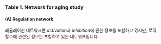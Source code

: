 ### Table 1. Network for aging study 

#### (**A**) Regulation network
레귤레이션 네트워크란 *activation*과 *inhibition*에 관한 정보를 포함하고 있지만, 로직함수에 관련된 정보는 포함하고 있은 네트워크입니다. 



